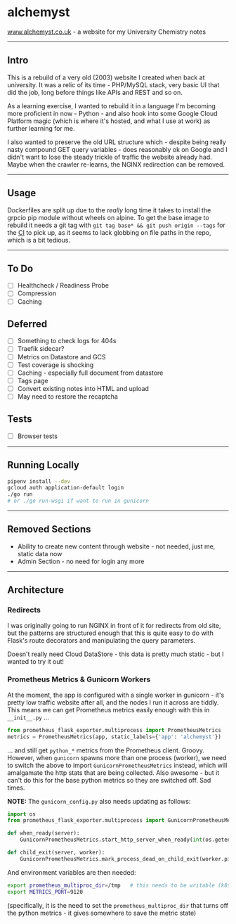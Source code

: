 # alchemyst

www.alchemyst.co.uk - a website for my University Chemistry notes

---

## Intro

This is a rebuild of a very old (2003) website I created when back at university. It was a relic of its time - PHP/MySQL stack, very basic UI that did the job, long before things like APIs and REST and so on.

As a learning exercise, I wanted to rebuild it in a language I'm becoming more proficient in now - Python - and also hook into some Google Cloud Platform magic (which is where it's hosted, and what I use at work) as further learning for me.

I also wanted to preserve the old URL structure which - despite being really nasty compound GET query variables - does reasonably ok on Google and I didn't want to lose the steady trickle of traffic the website already had. Maybe when the crawler re-learns, the NGINX redirection can be removed.

---

## Usage

Dockerfiles are split up due to the *really* long time it takes to install the grpcio pip module without wheels on alpine. To get the base image to rebuild it needs a git tag with `git tag base* && git push origin --tags` for the [CI](https:/cloud.drone.io) to pick up, as it seems to lack globbing on file paths in the repo, which is a bit tedious.

---

## To Do

- [ ] Healthcheck / Readiness Probe
- [ ] Compression
- [ ] Caching

## Deferred

- [ ] Something to check logs for 404s
- [ ] Traefik sidecar?
- [ ] Metrics on Datastore and GCS
- [ ] Test coverage is shocking
- [ ] Caching - especially full document from datastore
- [ ] Tags page
- [ ] Convert existing notes into HTML and upload
- [ ] May need to restore the recaptcha

## Tests

- [ ] Browser tests

---

## Running Locally

```sh
pipenv install --dev
gcloud auth application-default login
./go run
# or ./go run-wsgi if want to run in gunicorn
```

---

## Removed Sections

- Ability to create new content through website - not needed, just me, static data now
- Admin Section - no need for login any more

---

## Architecture

### Redirects

I was originally going to run NGINX in front of it for redirects from old site, but the patterns are structured enough that this is quite easy to do with Flask's route decorators and manipulating the query parameters.

Doesn't really need Cloud DataStore - this data is pretty much static - but I wanted to try it out!

### Prometheus Metrics & Gunicorn Workers

At the moment, the app is configured with a single worker in gunicorn - it's pretty low traffic website after all, and the nodes I run it across are tiddly. This means we can get Prometheus metrics easily enough with this in `__init__.py` ...

```python
from prometheus_flask_exporter.multiprocess import PrometheusMetrics
metrics = PrometheusMetrics(app, static_labels={'app': 'alchemyst'})
```

... and still get `python_*` metrics from the Prometheus client. Groovy. However, when `gunicorn` spawns more than one process (worker), we need to switch the above to import `GunicornPrometheusMetrics` instead, which will amalgamate the http stats that are being collected. Also awesome - but it can't do this for the base python metrics so they are switched off. Sad times.

**NOTE:** The `gunicorn_config.py` also needs updating as follows:

```python
import os
from prometheus_flask_exporter.multiprocess import GunicornPrometheusMetrics

def when_ready(server):
    GunicornPrometheusMetrics.start_http_server_when_ready(int(os.getenv('METRICS_PORT')))

def child_exit(server, worker):
    GunicornPrometheusMetrics.mark_process_dead_on_child_exit(worker.pid)
```

And environment variables are then needed:

```sh
export prometheus_multiproc_dir=/tmp   # this needs to be writable (k8s config emptyDir{} should do it)
export METRICS_PORT=9120
```

(specifically, it is the need to set the `prometheus_multiproc_dir` that turns off the python metrics - it gives somewhere to save the metric state)
